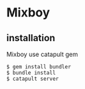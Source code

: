 # Mixboy

## installation
Mixboy use catapult gem

```
$ gem install bundler
$ bundle install
$ catapult server
```
